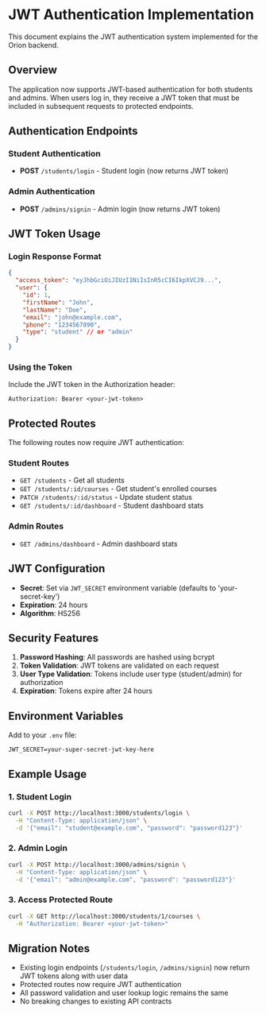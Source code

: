 # JWT Authentication Implementation

This document explains the JWT authentication system implemented for the Orion backend.

## Overview

The application now supports JWT-based authentication for both students and admins. When users log in, they receive a JWT token that must be included in subsequent requests to protected endpoints.

## Authentication Endpoints

### Student Authentication
- **POST** `/students/login` - Student login (now returns JWT token)

### Admin Authentication  
- **POST** `/admins/signin` - Admin login (now returns JWT token)

## JWT Token Usage

### Login Response Format
```json
{
  "access_token": "eyJhbGciOiJIUzI1NiIsInR5cCI6IkpXVCJ9...",
  "user": {
    "id": 1,
    "firstName": "John",
    "lastName": "Doe", 
    "email": "john@example.com",
    "phone": "1234567890",
    "type": "student" // or "admin"
  }
}
```

### Using the Token
Include the JWT token in the Authorization header:
```
Authorization: Bearer <your-jwt-token>
```

## Protected Routes

The following routes now require JWT authentication:

### Student Routes
- `GET /students` - Get all students
- `GET /students/:id/courses` - Get student's enrolled courses
- `PATCH /students/:id/status` - Update student status
- `GET /students/:id/dashboard` - Student dashboard stats

### Admin Routes
- `GET /admins/dashboard` - Admin dashboard stats

## JWT Configuration

- **Secret**: Set via `JWT_SECRET` environment variable (defaults to 'your-secret-key')
- **Expiration**: 24 hours
- **Algorithm**: HS256

## Security Features

1. **Password Hashing**: All passwords are hashed using bcrypt
2. **Token Validation**: JWT tokens are validated on each request
3. **User Type Validation**: Tokens include user type (student/admin) for authorization
4. **Expiration**: Tokens expire after 24 hours

## Environment Variables

Add to your `.env` file:
```
JWT_SECRET=your-super-secret-jwt-key-here
```

## Example Usage

### 1. Student Login
```bash
curl -X POST http://localhost:3000/students/login \
  -H "Content-Type: application/json" \
  -d '{"email": "student@example.com", "password": "password123"}'
```

### 2. Admin Login
```bash
curl -X POST http://localhost:3000/admins/signin \
  -H "Content-Type: application/json" \
  -d '{"email": "admin@example.com", "password": "password123"}'
```

### 3. Access Protected Route
```bash
curl -X GET http://localhost:3000/students/1/courses \
  -H "Authorization: Bearer <your-jwt-token>"
```

## Migration Notes

- Existing login endpoints (`/students/login`, `/admins/signin`) now return JWT tokens along with user data
- Protected routes now require JWT authentication
- All password validation and user lookup logic remains the same
- No breaking changes to existing API contracts
